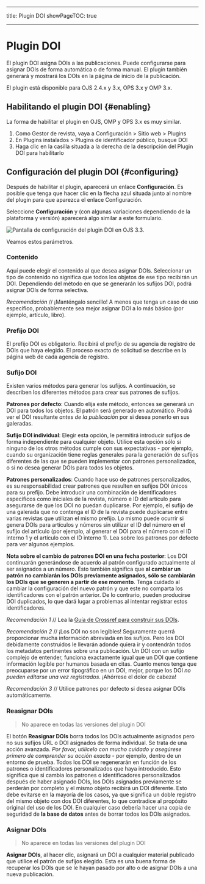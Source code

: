 - - -
title: Plugin DOI showPageTOC: true
- - -

# Plugin DOI

El plugin DOI asigna DOIs a las publicaciones. Puede configurarse para asignar DOIs de forma automática o de forma manual. El plugin también generará y mostrará los DOIs en la página de inicio de la publicación.

El plugin está disponible para OJS 2.4.x y 3.x, OPS 3.x y OMP 3.x.

## Habilitando el plugin DOI {#enabling}

La forma de habilitar el plugin en OJS, OMP y OPS 3.x es muy similar.

1. Como Gestor de revista, vaya a Configuración &gt; Sitio web &gt; Plugins
2. En Plugins instalados &gt; Plugins de identificador público, busque DOI
3. Haga clic en la casilla situada a la derecha de la descripción del Plugin DOI para habilitarlo

## Configuración del plugin DOI {#configuring}

Después de habilitar el plugin, aparecerá un enlace **Configuración**.  Es posible que tenga que hacer clic en la flecha azul situada junto al nombre del plugin para que aparezca el enlace Configuración.

Seleccione **Configuración** y (con algunas variaciones dependiendo de la plataforma y versión) aparecerá algo similar a este formulario.

![Pantalla de configuración del plugin DOI en OJS 3.3.](assets/settings-testdrive.png)

Veamos estos parámetros.

### Contenido

Aquí puede elegir el contenido al que desea asignar DOIs. Seleccionar un tipo de contenido no significa que todos los objetos de ese tipo recibirán un DOI. Dependiendo del método en que se generarán los sufijos DOI, podrá asignar DOIs de forma selectiva.

_Recomendación_ // ¡Manténgalo sencillo! A menos que tenga un caso de uso específico, probablemente sea mejor asignar DOI a lo más básico (por ejemplo, artículo, libro).

### Prefijo DOI

El prefijo DOI es obligatorio. Recibirá el prefijo de su agencia de registro de DOIs que haya elegido. El proceso exacto de solicitud se describe en la página web de cada agencia de registro.

### Sufijo DOI

Existen varios métodos para generar los sufijos. A continuación, se describen los diferentes métodos para crear sus patrones de sufijos.

**Patrones por defecto**: Cuando elija este método, entonces se generará un DOI para todos los objetos. El patrón será generado en automático. Podrá ver el DOI resultante _antes de la publicación_ por si desea ponerlo en sus galeradas.

**Sufijo DOI individual**: Elegir esta opción, le permitirá introducir sufijos de forma independiente para cualquier objeto. Utilice esta opción sólo si ninguno de los otros métodos cumple con sus expectativas - por ejemplo, cuando su organización tiene reglas generales para la generación de sufijos diferentes de las que se pueden implementar con patrones personalizados, o si no desea generar DOIs para todos los objetos.

**Patrones personalizados**: Cuando hace uso de patrones personalizados, es su responsabilidad crear patrones que resulten en sufijos DOI únicos para su prefijo. Debe introducir una combinación de identificadores específicos como iniciales de la revista, número e ID del artículo para asegurarse de que los DOI no puedan duplicarse. Por ejemplo, el sufijo de una galerada que no contenga el ID de la revista puede duplicarse entre varias revistas que utilizan el mismo prefijo. Lo mismo puede ocurrir si genera DOIs para artículos y números sin utilizar el ID del número en el sufijo del artículo (por ejemplo, al generar el DOI para el número con el ID interno 1 y el artículo con el ID interno 1). Lea sobre los patrones por defecto para ver algunos ejemplos.

**Nota sobre el cambio de patrones DOI en una fecha posterior**: Los DOI continuarán generándose de acuerdo al patrón configurado actualmente al ser asignados a un número. Esto también significa que **al cambiar un patrón no cambiarán los DOIs previamente asignados, sólo se cambiarán los DOIs que se generen a partir de ese momento**. Tenga cuidado al cambiar la configuración del nuevo patrón y que este no comparta los identificadores con el patrón anterior. De lo contrario, pueden producirse DOI duplicados, lo que dará lugar a problemas al intentar registrar estos identificadores.

_Recomendación 1_ // Lea la [Guía de Crossref para construir sus DOIs](https://www.crossref.org/documentation/member-setup/constructing-your-dois/).

_Recomendación 2_ // ¡Los DOI no son legibles! Seguramente querrá proporcionar mucha información abreviada en los sufijos. Pero los DOI debidamente construidos le llevarán adonde quiera ir y contendrán todos los metadatos pertinentes sobre una publicación. Un DOI con un sufijo complejo de entender, funciona exactamente igual que un DOI que contiene información legible por humanos basada en citas. Cuanto menos tenga que preocuparse por un error tipográfico en un DOI, mejor, porque los DOI _no pueden editarse una vez registrados_. ¡Ahórrese el dolor de cabeza!

_Recomendación 3_ // Utilice patrones por defecto si desea asignar DOIs automáticamente.

### Reasignar DOIs

> No aparece en todas las versiones del plugin DOI

El botón **Reasignar DOIs** borra todos los DOIs actualmente asignados pero no sus sufijos URL o DOI asignados de forma individual. Se trata de una acción avanzada. _Por favor, utilícelo con mucho cuidado y asegúrese primero de comprender su acción exacta_ - por ejemplo, dentro de un entorno de prueba. Todos los DOI se regenerarán en función de los patrones o identificadores personalizados que haya introducido. Esto significa que si cambia los patrones o identificadores personalizados después de haber asignado DOIs, los DOIs asignados previamente se perderán por completo y el mismo objeto recibirá un DOI diferente. Esto debe evitarse en la mayoría de los casos, ya que significa un doble registro del mismo objeto con dos DOI diferentes, lo que contradice al propósito original del uso de los DOI. En cualquier caso debería hacer una copia de seguridad de **la base de datos** antes de borrar todos los DOIs asignados.

### Asignar DOIs

> No aparece en todas las versiones del plugin DOI

**Asignar DOIs**, al hacer clic, asignará un DOI a cualquier material publicado que utilice el patrón de sufijos elegido. Esta es una buena forma de recuperar los DOIs que se le hayan pasado por alto o de asignar DOIs a una nueva publicación.
